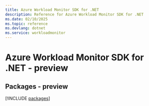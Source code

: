 ```yaml
---
title: Azure Workload Monitor SDK for .NET
description: Reference for Azure Workload Monitor SDK for .NET
ms.date: 02/10/2025
ms.topic: reference
ms.devlang: dotnet
ms.service: workloadmonitor
---
```

# Azure Workload Monitor SDK for .NET - preview
## Packages - preview
[!INCLUDE [packages](workload-monitor-index.md)]